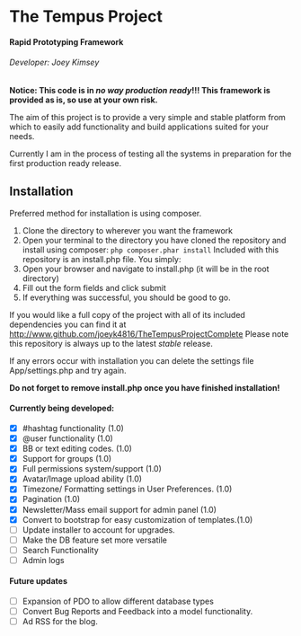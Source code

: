 # The Tempus Project
#### Rapid Prototyping Framework
###### Developer: Joey Kimsey

**Notice: This code is in _no way production ready_!!! This framework is provided as is, so use at your own risk.**

The aim of this project is to provide a very simple and stable platform from which to easily add functionality and build applications suited for your needs.

Currently I am in the process of testing all the systems in preparation for the first production ready release.

## Installation

Preferred method for installation is using composer.
1. Clone the directory to wherever you want the framework
2. Open your terminal to the directory you have cloned the repository and install using composer:
`php composer.phar install`
Included with this repository is an install.php file. You simply: 
3. Open your browser and navigate to install.php (it will be in the root directory)
4. Fill out the form fields and click submit
5. If everything was successful, you should be good to go.

If you would like a full copy of the project with all of its included dependencies you can find it at http://www.github.com/joeyk4816/TheTempusProjectComplete
Please note this repository is always up to the latest _stable_ release.

If any errors occur with installation you can delete the settings file App/settings.php and try again.

**Do not forget to remove install.php once you have finished installation!**

#### Currently being developed:
- [x] #hashtag functionality (1.0)
- [x] @user functionality (1.0)
- [x] BB or text editing codes. (1.0)
- [X] Support for groups (1.0)
- [X] Full permissions system/support (1.0)
- [x] Avatar/Image upload ability (1.0)
- [x] Timezone/ Formatting settings in User Preferences. (1.0)
- [x] Pagination (1.0)
- [x] Newsletter/Mass email support for admin panel (1.0)
- [x] Convert to bootstrap for easy customization of templates.(1.0)
- [ ] Update installer to account for upgrades.
- [ ] Make the DB feature set more versatile
- [ ] Search Functionality
- [ ] Admin logs

#### Future updates
- [ ] Expansion of PDO to allow different database types
- [ ] Convert Bug Reports and Feedback into a model functionality.
- [ ] Ad RSS for the blog.